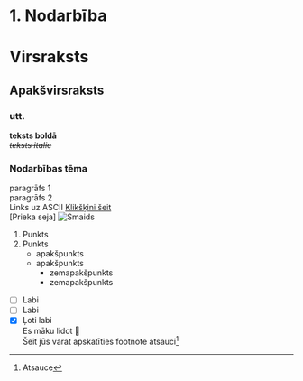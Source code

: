 # 1. Nodarbība
# Virsraksts
## Apakšvirsraksts
### utt.
**teksts boldā**  
~~*teksts italic*~~
### Nodarbības tēma
paragrāfs 1  
paragrāfs 2  
Links uz ASCII [Klikšķini šeit](http://www.ecowin.org/aulas/resources/tables/asciitable.jpg)  
[Prieka seja] ![Smaids](https://user-images.githubusercontent.com/104782480/166294334-199651a3-07b1-4d23-aa12-d7c63f2864bb.jpg)  
1. Punkts
2. Punkts 
    - apakšpunkts  
    - apakšpunkts
      - zemapakšpunkts
      - zemapakšpunkts  
- [ ] Labi
- [ ] Labi
- [x] Ļoti labi  
 Es māku lidot :ghost:  
 Šeit jūs varat apskatīties footnote atsauci[^1]
 [^1]: Atsauce
